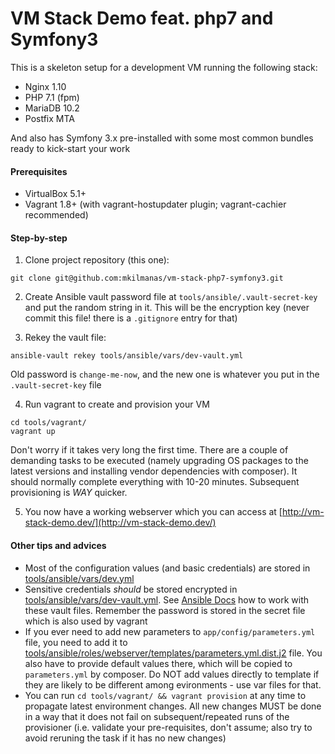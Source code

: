 # VM Stack Demo feat. php7 and Symfony3

This is a skeleton setup for a development VM running the following stack:

- Nginx 1.10
- PHP 7.1 (fpm)
- MariaDB 10.2
- Postfix MTA

And also has Symfony 3.x pre-installed with some most common bundles ready to kick-start your work

#### Prerequisites

* VirtualBox 5.1+
* Vagrant 1.8+ (with vagrant-hostupdater plugin; vagrant-cachier recommended)

#### Step-by-step

1) Clone project repository (this one):
```
git clone git@github.com:mkilmanas/vm-stack-php7-symfony3.git
```

2) Create Ansible vault password file at `tools/ansible/.vault-secret-key` and put the random string in it. This will be the encryption key (never commit this file! there is a `.gitignore` entry for that)

3) Rekey the vault file:
```
ansible-vault rekey tools/ansible/vars/dev-vault.yml
```
Old password is `change-me-now`, and the new one is whatever you put in the `.vault-secret-key` file

4) Run vagrant to create and provision your VM
```
cd tools/vagrant/
vagrant up
```
Don't worry if it takes very long the first time. There are a couple of demanding tasks to be executed (namely upgrading OS packages to the latest versions and installing vendor dependencies with composer). It should normally complete everything with 10-20 minutes. Subsequent provisioning is *WAY* quicker.

5) You now have a working webserver which you can access at [http://vm-stack-demo.dev/](http://vm-stack-demo.dev/)

#### Other tips and advices

* Most of the configuration values (and basic credentials) are stored in [tools/ansible/vars/dev.yml](tools/ansible/vars/dev.yml)
* Sensitive credentials *should* be stored encrypted in [tools/ansible/vars/dev-vault.yml](tools/ansible/vars/dev-vault.yml). See [Ansible Docs](http://docs.ansible.com/ansible/playbooks_vault.html) how to work with these vault files. Remember the password is stored in the secret file which is also used by vagrant
* If you ever need to add new parameters to `app/config/parameters.yml` file, you need to add it to [tools/ansible/roles/webserver/templates/parameters.yml.dist.j2](tools/ansible/roles/webserver/templates/parameters.yml.dist.j2) file. You also have to provide default values there, which will be copied to `parameters.yml` by composer. Do NOT add values directly to template if they are likely to be different among evironments - use var files for that.
* You can run `cd tools/vagrant/ && vagrant provision` at any time to propagate latest environment changes. All new changes MUST be done in a way that it does not fail on subsequent/repeated runs of the provisioner (i.e. validate your pre-requisites, don't assume; also try to avoid reruning the task if it has no new changes)
    